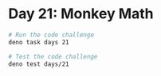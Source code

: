 # Day 21: Monkey Math

```sh
# Run the code challenge
deno task days 21

# Test the code challenge
deno test days/21
```
